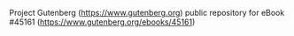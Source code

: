 Project Gutenberg (https://www.gutenberg.org) public repository for eBook #45161 (https://www.gutenberg.org/ebooks/45161)
